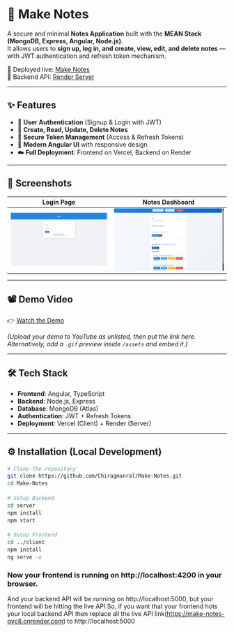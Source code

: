 # 📝 Make Notes

A secure and minimal **Notes Application** built with the **MEAN Stack (MongoDB, Express, Angular, Node.js)**.  
It allows users to **sign up, log in, and create, view, edit, and delete notes** — with JWT authentication and refresh token mechanism.  

🚀 Deployed live: [Make Notes](https://make-notes-iota.vercel.app/)  
🔗 Backend API: [Render Server](https://make-notes-qyc8.onrender.com)

---

## ✨ Features
- 🔐 **User Authentication** (Signup & Login with JWT)
- 📝 **Create, Read, Update, Delete Notes**
- 💾 **Secure Token Management** (Access & Refresh Tokens)
- 🎨 **Modern Angular UI** with responsive design
- ☁️ **Full Deployment**: Frontend on Vercel, Backend on Render

---

## 📸 Screenshots
| Login Page | Notes Dashboard |
|------------|-----------------|
| ![Login](./assets/login.png) | ![Notes](./assets/notes.png) |

---

## 📽 Demo Video
👉 [Watch the Demo](https://youtu.be/demo-video-link)  

*(Upload your demo to YouTube as unlisted, then put the link here. Alternatively, add a `.gif` preview inside `/assets` and embed it.)*

---

## 🛠 Tech Stack
- **Frontend**: Angular, TypeScript
- **Backend**: Node.js, Express
- **Database**: MongoDB (Atlas)
- **Authentication**: JWT + Refresh Tokens
- **Deployment**: Vercel (Client) + Render (Server)

---

## ⚙️ Installation (Local Development)

```bash
# Clone the repository
git clone https://github.com/Chiragmanral/Make-Notes.git
cd Make-Notes

# Setup Backend
cd server
npm install
npm start

# Setup Frontend
cd ../client
npm install
ng serve -o

```
### Now your frontend is running on http://localhost:4200 in your browser.
And your backend API will be running on http://localhost:5000, but your frontend will be hitting the live API.So, if you want that your frontend hots your local backend API then replace all the live API link(https://make-notes-qyc8.onrender.com) to http://localhost:5000
